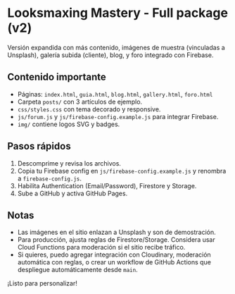 # Looksmaxing Mastery - Full package (v2)

Versión expandida con más contenido, imágenes de muestra (vinculadas a Unsplash), galería subida (cliente), blog, y foro integrado con Firebase.

## Contenido importante
- Páginas: `index.html`, `guia.html`, `blog.html`, `gallery.html`, `foro.html`
- Carpeta `posts/` con 3 artículos de ejemplo.
- `css/styles.css` con tema decorado y responsive.
- `js/forum.js` y `js/firebase-config.example.js` para integrar Firebase.
- `img/` contiene logos SVG y badges.

## Pasos rápidos
1. Descomprime y revisa los archivos.
2. Copia tu Firebase config en `js/firebase-config.example.js` y renombra a `firebase-config.js`.
3. Habilita Authentication (Email/Password), Firestore y Storage.
4. Sube a GitHub y activa GitHub Pages.

## Notas
- Las imágenes en el sitio enlazan a Unsplash y son de demostración.
- Para producción, ajusta reglas de Firestore/Storage. Considera usar Cloud Functions para moderación si el sitio recibe tráfico.
- Si quieres, puedo agregar integración con Cloudinary, moderación automática con reglas, o crear un workflow de GitHub Actions que despliegue automáticamente desde `main`.

¡Listo para personalizar!